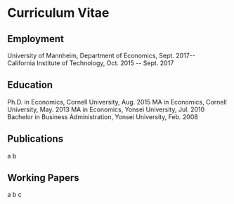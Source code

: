 # Curriculum Vitae

## Employment
University of Mannheim, Department of Economics, Sept. 2017--  
California Institute of Technology, Oct. 2015 -- Sept. 2017

## Education
Ph.D. in Economics, Cornell University, Aug. 2015
MA in Economics, Cornell University, May. 2013
MA in Economics, Yonsei University, Jul. 2010
Bachelor in Business Administration, Yonsei University, Feb. 2008

## Publications
a 
b

## Working Papers
a
b
c

